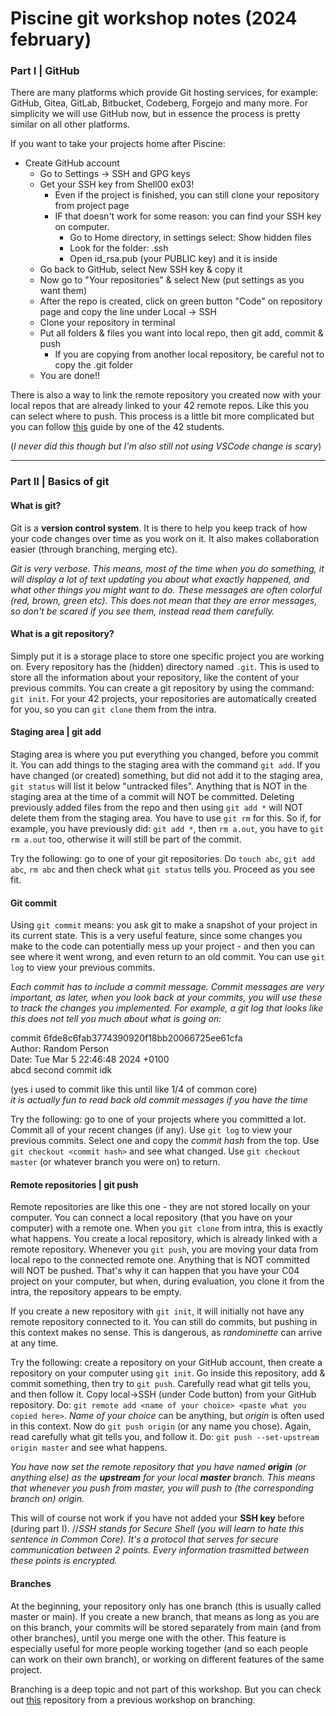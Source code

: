 # Piscine git workshop notes (2024 february)

### Part I |  GitHub

There are many platforms which provide Git hosting services, for example: GitHub, Gitea, GitLab, Bitbucket, Codeberg, Forgejo and many more. For simplicity we will use GitHub now, but in essence the process is pretty similar on all other platforms.

If you want to take your projects home after Piscine:
- Create GitHub account
    - Go to Settings -> SSH and GPG keys
    - Get your SSH key from Shell00 ex03!
        - Even if the project is finished, you can still clone your repository from project page
        - IF that doesn't work for some reason: you can find your SSH key on computer.
            - Go to Home directory, in settings select: Show hidden files
            - Look for the folder: .ssh
            - Open id_rsa.pub (your PUBLIC key) and it is inside
    - Go back to GitHub, select New SSH key & copy it
    - Now go to "Your repositories" & select New (put settings as you want them)
    - After the repo is created, click on green button "Code" on repository page and copy the line under Local -> SSH
    - Clone your repository in terminal
    - Put all folders & files you want into local repo, then git add, commit & push
        - If you are copying from another local repository, be careful not to copy the .git folder
    - You are done!!

There is also a way to link the remote repository you created now with your local repos that are already linked to your 42 remote repos.
Like this you can select where to push. This process is a little bit more complicated but you can follow [this](https://github.com/francisrafal/42-connect-multiple-remotes-tutorial)
guide by one of the 42 students.

(*I never did this though but I'm also still not using VSCode change is scary*)

_________

### Part II |  Basics of git

#### What is git?
Git is a **version control system**. It is there to help you keep track of how your code changes over time as you work on it.
It also makes collaboration easier (through branching, merging etc).

*Git is very verbose. This means, most of the time when you do something, it will display a lot of text updating you about what exactly happened,
and what other things you might want to do. These messages are often colorful (red, brown, green etc). This does not mean that they are
error messages, so don't be scared if you see them, instead read them carefully.*

#### What is a git repository?
Simply put it is a storage place to store one specific project you are working on.
Every repository has the (hidden) directory named `.git`. This is used to store all the information about your repository, like the
content of your previous commits.
You can create a git repository by using the command: `git init`. For your 42 projects, your repositories are automatically created
for you, so you can `git clone` them from the intra.

#### Staging area | git add
Staging area is where you put everything you changed, before you commit it. You can add things to the staging area with the command
`git add`. If you have changed (or created) something, but did not add it to the staging area, `git status` will list it below "untracked
files". Anything that is NOT in the staging area at the time of a commit will NOT be committed.
Deleting previously added files from the repo and then using `git add *` will NOT delete them from the staging area. You have to use
`git rm` for this. So if, for example, you have previously did: `git add *`, then `rm a.out`, you have to `git rm a.out` too, otherwise
it will still be part of the commit.

Try the following: go to one of your git repositories. Do `touch abc`, `git add abc`, `rm abc` and then check what `git status` tells you. Proceed as you see fit.

#### Git commit
Using `git commit` means: you ask git to make a snapshot of your project in its current state. This is a very useful
feature, since some changes you make to the code can potentially mess up your project - and then you can see where it went wrong, and even return to an old commit. You can use `git log`
to view your previous commits.

*Each commit has to include a commit message. Commit messages are very important, as later, when you look back at your commits, you will use these
to track the changes you implemented. For example, a git log that looks like this does not tell you much about what is going on:*

commit 6fde8c6fab3774390920f18bb20066725ee61cfa<br>
Author: Random Person<br>
Date: Tue Mar 5 22:46:48 2024 +0100<br>
abcd second commit idk

(yes i used to commit like this until like 1/4 of common core)<br>
*it is actually fun to read back old commit messages if you have the time*

Try the following: go to one of your projects where you committed a lot. Commit all of your recent changes (if any). Use `git log` to view your previous commits.
Select one and copy the *commit hash* from the top. Use `git checkout <commit hash>` and see what changed. Use `git checkout master` (or whatever branch you were on) to return.

#### Remote repositories | git push
Remote repositories are like this one - they are not stored locally on your computer. You can connect a local repository (that you have on your computer) with a remote one.
When you `git clone` from intra, this is exactly what happens. You create a local repository, which is already linked with a remote repository. Whenever you `git push`, you are
moving your data from local repo to the connected remote one. Anything that is NOT committed will NOT be pushed. That's why it can happen that you have your C04 project on your computer, but
when, during evaluation, you clone it from the intra, the repository appears to be empty.

If you create a new repository with `git init`, it will initially not have any remote repository connected to it. You can still do commits, but pushing in this context makes no sense.
This is dangerous, as *randominette* can arrive at any time.

Try the following: create a repository on your GitHub account, then create a repository on your computer using `git init`. Go inside this repository, add & commit something, then try to `git push`. Carefully read what git tells you,
and then follow it. Copy local->SSH (under Code button) from your GitHub repository. Do: `git remote add <name of your choice> <paste what you copied here>`. *Name of your choice* can be anything, but *origin* is often
used in this context. Now do `git push origin` (or any name you chose). Again, read carefully what git tells you, and follow it. Do: `git push --set-upstream origin master` and see what happens.

*You have now set the remote repository that you have named **origin** (or anything else) as the **upstream** for your local **master** branch. This means that whenever you push from master,
you will push to (the corresponding branch on) origin.*

This will of course not work if you have not added your **SSH key** before (during part I). //*SSH stands for Secure Shell (you will learn to hate this sentence in Common Core). It's a protocol that serves for secure communication
between 2 points. Every information trasmitted between these points is encrypted.*

#### Branches
At the beginning, your repository only has one branch (this is usually called master or main). If you create a new branch, that means as long as you are on this branch, your commits will be stored separately from main (and
from other branches), until you merge one with the other. This feature is especially useful for more people working together (and so each people can work on their own branch), or working on different features of the
same project.

Branching is a deep topic and not part of this workshop. But you can check out [this](https://github.com/LaDeMonika/42_Git_GitHub_Workshop) repository from a previous workshop on branching.
